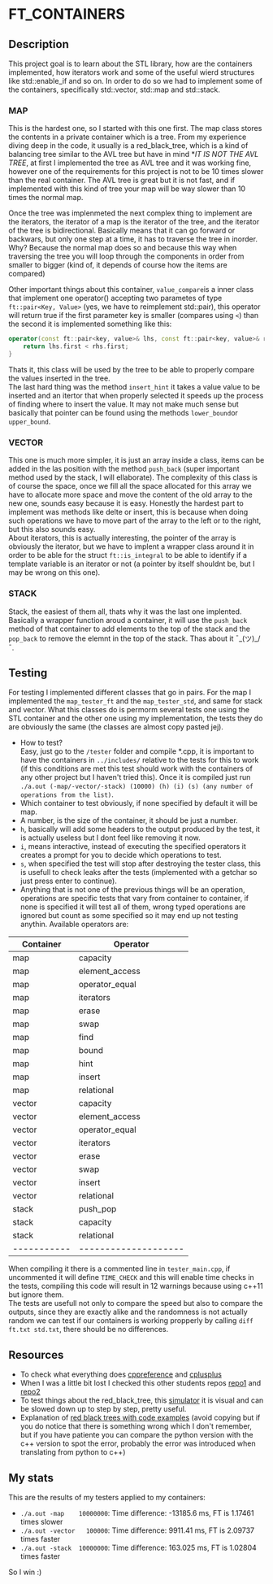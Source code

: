 # FT_CONTAINERS

## Description

This project goal is to learn about the STL library, how are the containers implemented, how iterators work and some of the useful wierd structures like std::enable_if and so on.
In order to do so we had to implement some of the containers, specifically std::vector, std::map and std::stack.  

### MAP

This is the hardest one, so I started with this one first. The map class stores the contents in a private container which is a tree. From my experience diving deep in the code, it usually is a red_black_tree, which is a kind of balancing tree similar to the AVL tree but have in mind **IT IS NOT THE AVL TREE*, at first I implemented the tree as AVL tree and it was working fine, however one of the requirements for this project is not to be 10 times slower than the real container. The AVL tree is great but it is not fast, and if implemented with this kind of tree your map will be way slower than 10 times the normal map.  

Once the tree was implenmeted the next complex thing to implement are the iterators, the iterator of a map is the iterator of the tree, and the iterator of the tree is bidirectional. Basically means that it can go forward or backwars, but only one step at a time, it has to traverse the tree in inorder. Why? Because the normal map does so and because this way when traversing the tree you will loop through the components in order from smaller to bigger (kind of, it depends of course how the items are compared)  

Other important things about this container, ```value_compare```is a inner class that implement one operator() accepting two parametes of type ```ft::pair<Key, Value>``` (yes, we have to reimplement std::pair), this operator will return true if the first parameter key is smaller (compares using ```<```) than the second it is implemented something like this:  

```cpp
operator(const ft::pair<key, value>& lhs, const ft::pair<key, value>& rhs) {
    return lhs.first < rhs.first;
}
```

Thats it, this class will be used by the tree to be able to properly compare the values inserted in the tree.  
The last hard thing was the method ```insert_hint``` it takes a value value to be inserted and an itertor that when properly selected it speeds up the process of finding where to insert the value. It may not make much sense but basically that pointer can be found using the methods ```lower_bound```or ```upper_bound```.

### VECTOR

This one is much more simpler, it is just an array inside a class, items can be added in the las position with the method ```push_back``` (super important method used by the stack, I will ellaborate).
The complexity of this class is of course the space, once we fill all the space allocated for this array we have to allocate more space and move the content of the old array to the new one, sounds easy because it is easy. Honestly the hardest part to implement was methods like delte or insert, this is because when doing such operations we have to move part of the array to the left or to the right, but this also sounds easy.  
About iterators, this is actually interesting, the pointer of the array is obviously the iterator, but we have to implent a wrapper class around it in order to be able for the struct ```ft::is_integral``` to be able to identify if a template variable is an iterator or not (a pointer by itself shouldnt be, but I may be wrong on this one).

### STACK

Stack, the easiest of them all, thats why it was the last one implented. Basically a wrapper function aroud a container, it will use the ```push_back``` method of that container to add elements to the top of the stack and the ```pop_back``` to remove the elemnt in the top of the stack.
Thas about it ¯\_(ツ)_/¯.

## Testing

For testing I implemented different classes that go in pairs. For the map I implemented the ```map_tester_ft``` and the ```map_tester_std```, and same for stack and vector. What this classes do is permorm several tests one using the STL container and the other one using my implementation, the tests they do are obviously the same (the classes are almost copy pasted jej).

- How to test?  
Easy, just go to the ```/tester``` folder and compile *.cpp, it is important to have the containers in ```../includes/``` relative to the tests for this to work (if this conditions are met this test should work with the containers of any other project but I haven't tried this). Once it is compiled just run ```./a.out (-map/-vector/-stack) (10000) (h) (i) (s) (any number of operations from the list)```.  
- Which container to test obviously, if none specified by default it will be map.
- A number, is the size of the container, it should be just a number.
- ```h```, basically will add some headers to the output produced by the test, it is actually useless but I dont feel like removing it now.
- ```i```, means interactive, instead of executing the specified operators it creates a prompt for you to decide which operations to test.
- ```s```, when specified the test will stop after destroying the tester class, this is usefull to check leaks after the tests (implemented with a getchar so just press enter to continue).
- Anything that is not one of the previous things will be an operation, operations are specific tests that vary from container to container, if none is specified it will test all of them, wrong typed operations are ignored but count as some specified so it may end up not testing anythin. Available operators are:

| Container   | Operator             |
| ----------- | -------------------- |
| map         | capacity             |
| map         | element_access       |
| map         | operator_equal       |
| map         | iterators            |
| map         | erase                |
| map         | swap                 |
| map         | find                 |
| map         | bound                |
| map         | hint                 |
| map         | insert               |
| map         | relational           |
| vector      | capacity             |
| vector      | element_access       |
| vector      | operator_equal       |
| vector      | iterators            |
| vector      | erase                |
| vector      | swap                 |
| vector      | insert               |
| vector      | relational           |
| stack       | push_pop             |
| stack       | capacity             |
| stack       | relational           |
| ----------- | -------------------- |

When compiling it there is a commented line in ```tester_main.cpp```, if uncommented it will define ```TIME_CHECK``` and this will enable time checks in the tests, compiling this code will result in 12 warnings because using c++11 but ignore them.  
The tests are usefull not only to compare the speed but also to compare the outputs, since they are exactly alike and the randomness is not actually random we can test if our containers is working propperly by calling ```diff ft.txt std.txt```, there should be no differences.  

## Resources

- To check what everything does [cppreference](https://en.cppreference.com/w/) and [cplusplus](https://cplusplus.com/)
- When I was a little bit lost I checked this other students repos [repo1](https://github.com/Glagan/42-ft_containers) and [repo2](https://github.com/rchallie/ft_containers)
- To test things about the red_black_tree, this [simulator](https://www.cs.usfca.edu/~galles/visualization/RedBlack.html) it is visual and can be slowed down up to step by step, pretty useful.
- Explanation of [red black trees with code examples](https://www.programiz.com/dsa/red-black-tree) (avoid copying but if you do notice that there is something wrong which I don't remember, but if you have patiente you can compare the python version with the c++ version to spot the error, probably the error was introduced when translating from python to c++)

## My stats

This are the results of my testers applied to my containers:

- ```./a.out -map    10000000```: Time difference: -13185.6 ms, FT is 1.17461 times slower
- ```./a.out -vector   100000```: Time difference: 9911.41 ms, FT is 2.09737 times faster
- ```./a.out -stack  10000000```: Time difference: 163.025 ms, FT is 1.02804 times faster

So I win :)
